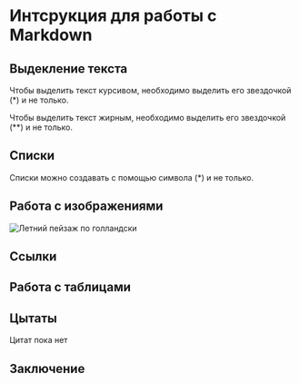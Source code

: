 # Интсрукция для работы с Markdown

## Выдекление текста

Чтобы выделить текст курсивом, необходимо выделить его звездочкой (*)  и не только.

Чтобы выделить текст жирным, необходимо выделить его звездочкой (**)  и не только.

## Списки

Списки можно создавать с помощью символа (*) и не только.

## Работа с изображениями

![Летний пейзаж по голландски](Summer.jpg)

## Ссылки

## Работа с таблицами

## Цытаты

Цитат пока нет

## Заключение

